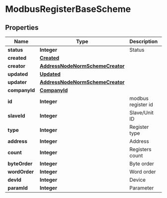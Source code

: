 

# ModbusRegisterBaseScheme


## Properties

| Name | Type | Description | Notes |
|------------ | ------------- | ------------- | -------------|
|**status** | **Integer** | Status |  |
|**created** | [**Created**](Created.md) |  |  |
|**creator** | [**AddressNodeNormSchemeCreator**](AddressNodeNormSchemeCreator.md) |  |  |
|**updated** | [**Updated**](Updated.md) |  |  |
|**updater** | [**AddressNodeNormSchemeCreator**](AddressNodeNormSchemeCreator.md) |  |  |
|**companyId** | [**CompanyId**](CompanyId.md) |  |  |
|**id** | **Integer** | modbus register id |  |
|**slaveId** | **Integer** | Slave/Unit ID |  |
|**type** | **Integer** | Register type |  |
|**address** | **Integer** | Address |  |
|**count** | **Integer** | Registers count |  |
|**byteOrder** | **Integer** | Byte order |  |
|**wordOrder** | **Integer** | Word order |  |
|**devId** | **Integer** | Device |  |
|**paramId** | **Integer** | Parameter |  |



